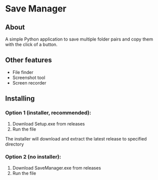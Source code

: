 # Save Manager

## About
A simple Python application to save multiple folder pairs and copy them with the click of a button. 

## Other features
<ul>
  <li>File finder</li>
  <li>Screenshot tool</li>
  <li>Screen recorder</li>
</ul> 

## Installing

### Option 1 (installer, recommended):
1. Download Setup.exe from releases
2. Run the file

The installer will download and extract the latest release to specified directory

### Option 2 (no installer):
1. Download SaveManager.exe from releases
2. Run the file